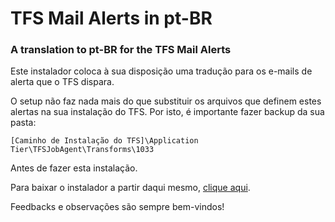 # TFS Mail Alerts in pt-BR
### A translation to pt-BR for the TFS Mail Alerts
	
Este instalador coloca à sua disposição uma tradução para os e-mails de alerta que o TFS dispara.

O setup não faz nada mais do que substituir os arquivos que definem estes alertas na sua instalação do TFS. Por isto, é importante fazer backup da sua pasta:

	[Caminho de Instalação do TFS]\Application Tier\TFSJobAgent\Transforms\1033

Antes de fazer esta instalação.

Para baixar o instalador a partir daqui mesmo, [clique aqui](https://github.com/ricardoserradas/tfsmailalertsptbr/blob/master/Installer/setup.exe?raw=true).

Feedbacks e observações são sempre bem-vindos!
